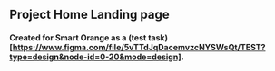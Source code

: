 ## Project Home Landing page 

#### Created for Smart Orange as a (test task)[https://www.figma.com/file/5vTTdJqDacemvzcNYSWsQt/TEST?type=design&node-id=0-20&mode=design].


